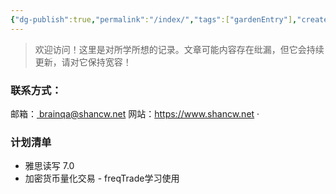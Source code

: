 ```yaml
---
{"dg-publish":true,"permalink":"/index/","tags":["gardenEntry"],"created":"2024-06-20T17:19:31.000+08:00","updated":"2024-11-18T16:15:06.000+08:00"}
---
```


> 欢迎访问！这里是对所学所想的记录。文章可能内容存在纰漏，但它会持续更新，请对它保持宽容！


### 联系方式：
邮箱：<a href="mailto:brainqa@shancw.net"> brainqa@shancw.net </a>
网站：https://www.shancw.net
·
### 计划清单
+ 雅思读写 7.0
+ 加密货币量化交易 - freqTrade学习使用

